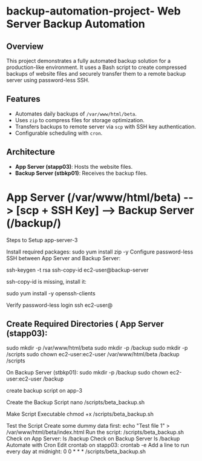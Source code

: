 # backup-automation-project- Web Server Backup Automation

## Overview
This project demonstrates a fully automated backup solution for a production-like environment.
It uses a Bash script to create compressed backups of website files and securely transfer them
to a remote backup server using password-less SSH.

## Features
- Automates daily backups of `/var/www/html/beta`.
- Uses `zip` to compress files for storage optimization.
- Transfers backups to remote server via `scp` with SSH key authentication.
- Configurable scheduling with `cron`.

## Architecture
- **App Server (stapp03)**: Hosts the website files.
- **Backup Server (stbkp01)**: Receives the backup files.

#  App Server (/var/www/html/beta) --> [scp + SSH Key] --> Backup Server (/backup/)

Steps to Setup app-server-3

Install required packages:
sudo yum install zip -y
Configure password-less SSH between App Server and Backup Server:

ssh-keygen -t rsa
ssh-copy-id ec2-user@backup-server

ssh-copy-id is missing, install it:

sudo yum install -y openssh-clients

Verify password-less login
ssh ec2-user@<stbkp01-private-ip>

## Create Required Directories ( App Server (stapp03):
sudo mkdir -p /var/www/html/beta
sudo mkdir -p /backup
sudo mkdir -p /scripts
sudo chown ec2-user:ec2-user /var/www/html/beta /backup /scripts

On Backup Server (stbkp01):
sudo mkdir -p /backup
sudo chown ec2-user:ec2-user /backup


create backup script on app-3 

Create the Backup Script
nano /scripts/beta_backup.sh

Make Script Executable
chmod +x /scripts/beta_backup.sh

Test the Script
Create some dummy data first:
echo "Test file 1" > /var/www/html/beta/index.html
Run the script:
/scripts/beta_backup.sh
Check on App Server:
ls /backup
Check on Backup Server
ls /backup
Automate with Cron
Edit crontab on stapp03:
crontab -e
Add a line to run every day at midnight:
0 0 * * * /scripts/beta_backup.sh


